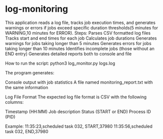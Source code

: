 # log-monitoring
This application reads a log file, tracks job execution times, and generates warnings or errors if jobs exceed specific duration thresholds(5 minutes for WARNING,10 minutes for ERROR).
Steps:
Parses CSV formatted log files
Tracks start and end times for each job
Calculates job durations
Generates warnings for jobs taking longer than 5 minutes
Generates errors for jobs taking longer than 10 minutes
Identifies incomplete jobs (those without an END entry)
Generates detailed reports both to console and file

How to run the script:
python3 log_monitor.py logs.log

The program generates:

Console output with job statistics
A file named monitoring_report.txt with the same information

Log File Format
The expected log file format is CSV with the following columns:

Timestamp (HH:MM)
Job description
Status (START or END)
Process ID (PID)

Example:
11:35:23,scheduled task 032, START,37980
11:35:56,scheduled task 032, END,37980